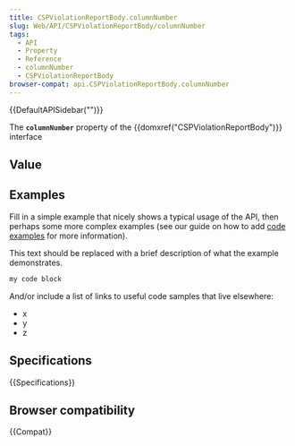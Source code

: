 ```yaml
---
title: CSPViolationReportBody.columnNumber
slug: Web/API/CSPViolationReportBody/columnNumber
tags:
  - API
  - Property
  - Reference
  - columnNumber
  - CSPViolationReportBody
browser-compat: api.CSPViolationReportBody.columnNumber
---
```

{{DefaultAPISidebar("")}}

The **`columnNumber`** property of the {{domxref("CSPViolationReportBody")}} interface 

## Value



## Examples

Fill in a simple example that nicely shows a typical usage of the API, then perhaps some more complex examples (see our guide on how to add [code examples](/en-US/docs/MDN/Contribute/Structures/Code_examples) for more information).

This text should be replaced with a brief description of what the example demonstrates.

```js
my code block
```

And/or include a list of links to useful code samples that live elsewhere:

*   x
*   y
*   z

## Specifications

{{Specifications}}

## Browser compatibility

{{Compat}}


